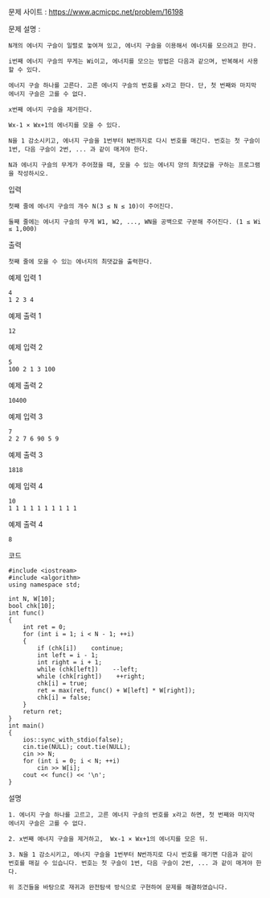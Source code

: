 문제 사이트 : https://www.acmicpc.net/problem/16198

문제 설명 : 

    N개의 에너지 구슬이 일렬로 놓여져 있고, 에너지 구슬을 이용해서 에너지를 모으려고 한다.

    i번째 에너지 구슬의 무게는 Wi이고, 에너지를 모으는 방법은 다음과 같으며, 반복해서 사용할 수 있다.

    에너지 구슬 하나를 고른다. 고른 에너지 구슬의 번호를 x라고 한다. 단, 첫 번째와 마지막 에너지 구슬은 고를 수 없다.
    
    x번째 에너지 구슬을 제거한다.
    
    Wx-1 × Wx+1의 에너지를 모을 수 있다.
    
    N을 1 감소시키고, 에너지 구슬을 1번부터 N번까지로 다시 번호를 매긴다. 번호는 첫 구슬이 1번, 다음 구슬이 2번, ... 과 같이 매겨야 한다.
    
    N과 에너지 구슬의 무게가 주어졌을 때, 모을 수 있는 에너지 양의 최댓값을 구하는 프로그램을 작성하시오.

입력

    첫째 줄에 에너지 구슬의 개수 N(3 ≤ N ≤ 10)이 주어진다.

    둘째 줄에는 에너지 구슬의 무게 W1, W2, ..., WN을 공백으로 구분해 주어진다. (1 ≤ Wi ≤ 1,000)

출력

    첫째 줄에 모을 수 있는 에너지의 최댓값을 출력한다.

예제 입력 1 

    4
    1 2 3 4

예제 출력 1 

    12

예제 입력 2 

    5
    100 2 1 3 100

예제 출력 2 

    10400

예제 입력 3 

    7
    2 2 7 6 90 5 9

예제 출력 3 

    1818

예제 입력 4 

    10
    1 1 1 1 1 1 1 1 1 1

예제 출력 4 

    8

코드 

    #include <iostream>
    #include <algorithm>
    using namespace std;

    int N, W[10];
    bool chk[10];
    int func()
    {
        int ret = 0;
        for (int i = 1; i < N - 1; ++i)
        {
            if (chk[i])    continue;
            int left = i - 1;
            int right = i + 1;
            while (chk[left])    --left;
            while (chk[right])    ++right;
            chk[i] = true;
            ret = max(ret, func() + W[left] * W[right]);
            chk[i] = false;
        }
        return ret;
    }
    int main()
    {
        ios::sync_with_stdio(false);
        cin.tie(NULL); cout.tie(NULL);
        cin >> N;
        for (int i = 0; i < N; ++i)
            cin >> W[i];
        cout << func() << '\n';
    }

설명

    1. 에너지 구슬 하나를 고르고, 고른 에너지 구슬의 번호를 x라고 하면, 첫 번째와 마지막 에너지 구슬은 고를 수 없다.

    2. x번째 에너지 구슬을 제거하고,  Wx-1 × Wx+1의 에너지를 모은 뒤.

    3. N을 1 감소시키고, 에너지 구슬을 1번부터 N번까지로 다시 번호를 매기면 다음과 같이 번호를 매길 수 있습니다. 번호는 첫 구슬이 1번, 다음 구슬이 2번, ... 과 같이 매겨야 한다.

    위 조건들을 바탕으로 재귀과 완전탐색 방식으로 구현하여 문제를 해결하였습니다.
